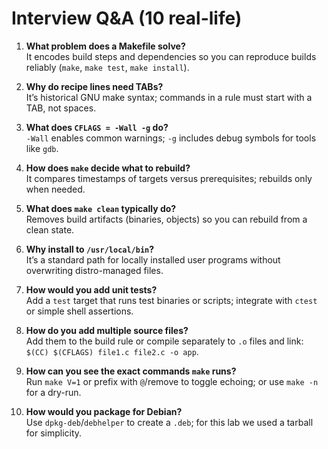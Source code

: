 # Interview Q&A (10 real-life)

1. **What problem does a Makefile solve?**  
   It encodes build steps and dependencies so you can reproduce builds reliably (`make`, `make test`, `make install`).

2. **Why do recipe lines need TABs?**  
   It’s historical GNU make syntax; commands in a rule must start with a TAB, not spaces.

3. **What does `CFLAGS = -Wall -g` do?**  
   `-Wall` enables common warnings; `-g` includes debug symbols for tools like `gdb`.

4. **How does `make` decide what to rebuild?**  
   It compares timestamps of targets versus prerequisites; rebuilds only when needed.

5. **What does `make clean` typically do?**  
   Removes build artifacts (binaries, objects) so you can rebuild from a clean state.

6. **Why install to `/usr/local/bin`?**  
   It’s a standard path for locally installed user programs without overwriting distro-managed files.

7. **How would you add unit tests?**  
   Add a `test` target that runs test binaries or scripts; integrate with `ctest` or simple shell assertions.

8. **How do you add multiple source files?**  
   Add them to the build rule or compile separately to `.o` files and link: `$(CC) $(CFLAGS) file1.c file2.c -o app`.

9. **How can you see the exact commands `make` runs?**  
   Run `make V=1` or prefix with `@`/remove to toggle echoing; or use `make -n` for a dry-run.

10. **How would you package for Debian?**  
    Use `dpkg-deb`/`debhelper` to create a `.deb`; for this lab we used a tarball for simplicity.

